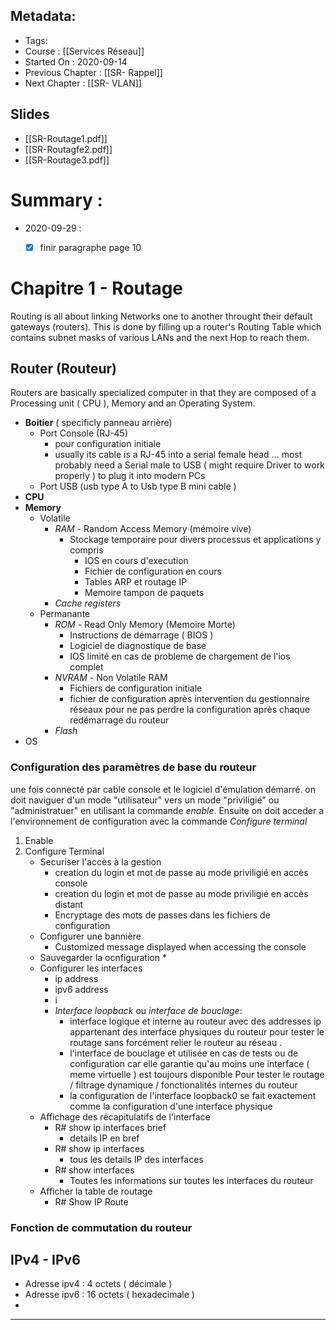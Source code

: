 ## Metadata:
* Tags:
* Course : [[Services Réseau]]
* Started On : 2020-09-14
* Previous Chapter : [[SR- Rappel]]
* Next Chapter : [[SR- VLAN]]


## Slides 
* [[SR-Routage1.pdf]]
* [[SR-Routagfe2.pdf]]
* [[SR-Routage3.pdf]]
# Summary :

* 2020-09-29 :
	* [x] finir paragraphe page 10
 

# Chapitre 1 - Routage

Routing is all about linking Networks one to another throught their default gateways (routers). 
This is done by filling up a router's Routing Table which contains subnet masks of various LANs and the next Hop to reach them. 

## Router (Routeur)

Routers are basically specialized computer in that they are composed of a Processing unit ( CPU ), Memory and an Operating System.

* **Boitier** ( specificly panneau arrière)
	* Port Console (RJ-45)
		* pour configuration initiale
		* usually its cable is a RJ-45 into a serial female head ... most probably need a Serial male to USB ( might require Driver to work properly ) to plug it into modern PCs
	* Port USB (usb type A to Usb type B mini cable )
* **CPU** 
* **Memory**
	* Volatile
		* *RAM* - Random Access Memory (mémoire vive)
			* Stockage temporaire pour divers processus et applications y compris
				* IOS en cours d'execution
				* Fichier de configuration en cours
				* Tables ARP et routage IP
				* Memoire tampon de paquets
		* *Cache registers*
	* Permanante
		* *ROM* - Read Only Memory (Memoire Morte)
			* Instructions de démarrage ( BIOS )
			* Logiciel de diagnostique de base
			* IOS limité en cas de probleme de chargement de l'ios complet
		* *NVRAM* - Non Volatile RAM 
			* Fichiers de configuration initiale 
			* fichier de configuration après intervention du gestionnaire réseaux pour ne pas perdre la configuration après chaque redémarrage du routeur 
		* *Flash*
* OS

### Configuration des paramètres de base du routeur
une fois connecté par cable console et le logiciel d'émulation démarré. on doit naviguer d'un mode "utilisateur" vers un mode "priviligié" ou "administratuer" en utilisant la commande *enable*. Ensuite on doit acceder a l'environnement de configuration avec la commande *Configure terminal*

1. Enable
2. Configure Terminal
	* Securiser l'accès à la gestion
		* creation du login et mot de passe au mode priviligié en accès console
		* creation du login et mot de passe au mode priviligié en accès distant
		* Encryptage des mots de passes dans les fichiers de configuration
	* Configurer une bannière
		* Customized message displayed when accessing the console
	* Sauvegarder la ocnfiguration
		* 
	* Configurer les interfaces
		* ip address
		* ipv6 address
		* i
		* *Interface loopback*  ou *interface de bouclage*: 
			* interface logique et interne au routeur avec des addresses ip appartenant des interface physiques du routeur pour tester le routage sans forcément relier le routeur au réseau .
			* l'interface de bouclage et utilisée en cas de tests ou de configuration car elle garantie qu'au moins une interface ( meme virtuelle ) est toujours disponible Pour tester le routage / filtrage dynamique / fonctionalités internes du routeur 
			* la configuration de l'interface loopback0 se fait exactement comme la configuration d'une interface physique 
	* Affichage des récapitulatifs de l'interface 
		* R# show ip interfaces brief
			* details IP en bref
		* R# show ip interfaces
			* tous les details IP des interfaces
		* R# show interfaces
			* Toutes les informations sur toutes les interfaces du routeur 
	* Afficher la table de routage
		* R# Show IP Route
### Fonction de commutation du routeur 

## IPv4 - IPv6
* Adresse ipv4 : 4 octets ( décimale )
* Adresse ipv6 : 16 octets ( hexadecimale )
* 
___